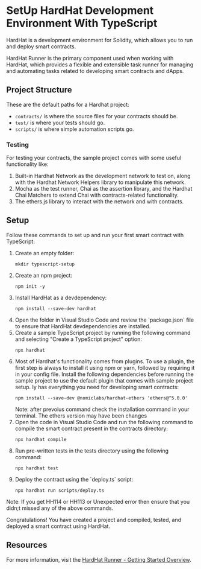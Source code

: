 <h1>SetUp HardHat Development Environment With TypeScript</h1>
<p>HardHat is a development environment for Solidity, which allows you to run and deploy smart contracts.</p> 
<p>HardHat Runner is the primary component used when working with HardHat, which provides a flexible and extensible task runner for managing and automating tasks related to developing smart contracts and dApps.</p>
<h2>Project Structure</h2>
<p>These are the default paths for a Hardhat project:</p>
<ul>
  <li><code>contracts/</code> is where the source files for your contracts should be.</li>
  <li><code>test/</code> is where your tests should go.</li>
  <li><code>scripts/</code> is where simple automation scripts go.</li>
</ul>
<h3>Testing</h3>
<p>For testing your contracts, the sample project comes with some useful functionality like:</p>
<ol>
  <li>Built-in Hardhat Network as the development network to test on, along with the Hardhat Network Helpers library to manipulate this network.</li>
  <li>Mocha as the test runner, Chai as the assertion library, and the Hardhat Chai Matchers to extend Chai with contracts-related functionality.</li>
  <li>The ethers.js library to interact with the network and with contracts.</li>
</ol>
<h2>Setup</h2>
<p>Follow these commands to set up and run your first smart contract with TypeScript:</p>
<ol>
  <li>Create an empty folder:</li>
  <pre><code>mkdir typescript-setup</code></pre>
  <li>Create an npm project:</li>
  <pre><code>npm init -y</code></pre>
  <li>Install HardHat as a devdependency:</li>
  <pre><code>npm install --save-dev hardhat</code></pre>
  <li>Open the folder in Visual Studio Code and review the `package.json` file to ensure that HardHat devdependencies are installed.</li>
  <li>Create a sample TypeScript project by running the following command and selecting "Create a TypeScript project" option:</li>
  <pre><code>npx hardhat</code></pre>
  <li>Most of Hardhat's functionality comes from plugins. To use a plugin, the first step is always to install it using npm or yarn, followed by requiring it in your config file. Install the following dependencies before running the sample project to use the default plugin that comes with sample project setup. Iy has everything you need for developing smart contracts:</li>
  <pre><code>npm install --save-dev @nomiclabs/hardhat-ethers 'ethers@^5.0.0'</code></pre>
  Note: after prevoius command check the installation command in your terminal. The ethers version may have been changes
  <li>Open the code in Visual Studio Code and run the following command to compile the smart contract present in the contracts directory:</li>
  <pre><code>npx hardhat compile</code></pre>
  <li>Run pre-written tests in the tests directory using the following command:</li>
  <pre><code>npx hardhat test</code></pre>
  <li>Deploy the contract using the `deploy.ts` script:</li>
  <pre><code>npx hardhat run scripts/deploy.ts</code></pre>
</ol>
Note:  If you get HH114 or HH113 or Unexpected error then ensure that you didn;t missed any of the above commands.

<p>Congratulations! You have created a project and compiled, tested, and deployed a smart contract using HardHat.</p>
<h2>Resources</h2>
<p>For more information, visit the <a href="https://hardhat.org/hardhat-runner/docs/getting-started#overview">HardHat Runner - Getting Started Overview</a>.</p>
